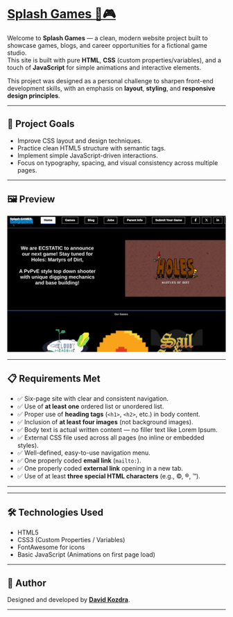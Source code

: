 

# [Splash Games 🌊🎮](https://davidkozdra.github.io/splashGames/ )


Welcome to **Splash Games** — a clean, modern website project built to showcase games, blogs, and career opportunities for a fictional game studio.  
This site is built with pure **HTML**, **CSS** (custom properties/variables), and a touch of **JavaScript** for simple animations and interactive elements.

This project was designed as a personal challenge to sharpen front-end development skills, with an emphasis on **layout**, **styling**, and **responsive design principles**.

---

## 🌟 Project Goals

- Improve CSS layout and design techniques.
- Practice clean HTML5 structure with semantic tags.
- Implement simple JavaScript-driven interactions.
- Focus on typography, spacing, and visual consistency across multiple pages.

---

## 🖼️ Preview

![Site Preview](siteImage.png)

---

## 📋 Requirements Met

- ✅ Six-page site with clear and consistent navigation.
- ✅ Use of **at least one** ordered list or unordered list.
- ✅ Proper use of **heading tags** (`<h1>`, `<h2>`, etc.) in body content.
- ✅ Inclusion of **at least four images** (not background images).
- ✅ Body text is actual written content — no filler text like Lorem Ipsum.
- ✅ External CSS file used across all pages (no inline or embedded styles).
- ✅ Well-defined, easy-to-use navigation menu.
- ✅ One properly coded **email link** (`mailto:`).
- ✅ One properly coded **external link** opening in a new tab.
- ✅ Use of at least **three special HTML characters** (e.g., ©, ®, ™).

---


---

## 🛠️ Technologies Used

- HTML5
- CSS3 (Custom Properties / Variables)
- FontAwesome for icons
- Basic JavaScript (Animations on first page load)

---

## 📝 Author

Designed and developed by **[David Kozdra](https://davidkozdra.com/)**.


---

